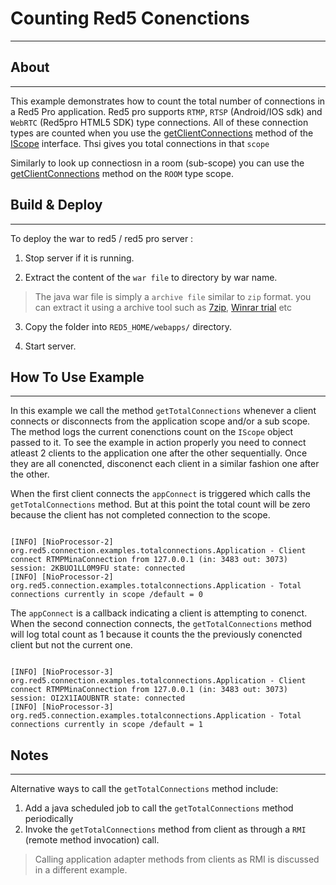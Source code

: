 # Counting Red5 Conenctions
---


## About
---

This example demonstrates how to count the total number of connections in a Red5 Pro application. Red5 pro supports `RTMP`, `RTSP` (Android/IOS sdk) and `WebRTC` (Red5pro HTML5 SDK) type connections. All of these connection types are counted when you use the [getClientConnections](http://red5.org/javadoc/red5-server-common/org/red5/server/api/scope/IScope.html#getClientConnections--) method of the [IScope](http://red5.org/javadoc/red5-server-common/org/red5/server/api/scope/IScope.html#getClientConnections--) interface. Thsi gives you total connections in that `scope`

Similarly to look up connectiosn in a room (sub-scope) you can use the [getClientConnections](http://red5.org/javadoc/red5-server-common/org/red5/server/api/scope/IScope.html#getClientConnections--) method on the `ROOM` type scope.


## Build & Deploy
---


To deploy the war to red5 / red5 pro server :

1. Stop server if it is running.

2. Extract the content of the `war file` to directory by war name. 

> The java war file is simply a `archive file` similar to `zip` format. you can extract it using a archive tool such as [7zip](#http://www.7-zip.org/), [Winrar trial](#http://www.rarlab.com/download.htm) etc

3. Copy the folder into `RED5_HOME/webapps/` directory.

4. Start server.



## How To Use Example
---

In this example we call the method `getTotalConnections` whenever a client connects or disconnects from the application scope and/or a sub scope. The method logs the current conenctions count on the `IScope` object passed to it. To see the example in action properly you need to connect atleast 2 clients to the application one after the other sequentially. Once they are all conencted, disconenct each client in a similar fashion one after the other.

When the first client connects the `appConnect` is triggered which calls the `getTotalConnections` method. But at this point the total count will be zero because the client has not completed connection to the scope. 

```

[INFO] [NioProcessor-2] org.red5.connection.examples.totalconnections.Application - Client connect RTMPMinaConnection from 127.0.0.1 (in: 3483 out: 3073) session: 2KBUO1LL0M9FU state: connected
[INFO] [NioProcessor-2] org.red5.connection.examples.totalconnections.Application - Total connections currently in scope /default = 0

```

The `appConnect` is a callback indicating a client is attempting to conenct. When the second connection connects, the `getTotalConnections` method will log total count as 1 because it counts the the previously conencted client but not the current one.


```

[INFO] [NioProcessor-3] org.red5.connection.examples.totalconnections.Application - Client connect RTMPMinaConnection from 127.0.0.1 (in: 3483 out: 3073) session: OI2X1IAOUBNTR state: connected
[INFO] [NioProcessor-3] org.red5.connection.examples.totalconnections.Application - Total connections currently in scope /default = 1

```

## Notes
---

Alternative ways to call the `getTotalConnections` method include:

1. Add a java scheduled job to call the `getTotalConnections` method periodically
2. Invoke the `getTotalConnections` method from client as through a `RMI` (remote method invocation) call.

> Calling application adapter methods from clients as RMI is discussed in a different example.
